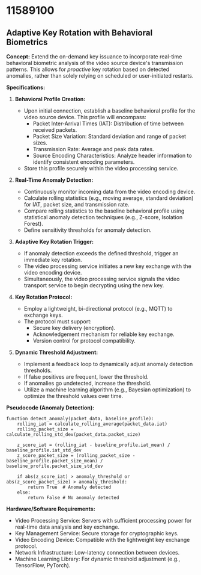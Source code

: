# 11589100

## Adaptive Key Rotation with Behavioral Biometrics

**Concept:** Extend the on-demand key issuance to incorporate real-time behavioral biometric analysis of the video source device's transmission patterns. This allows for *proactive* key rotation based on detected anomalies, rather than solely relying on scheduled or user-initiated restarts. 

**Specifications:**

1.  **Behavioral Profile Creation:**
    *   Upon initial connection, establish a baseline behavioral profile for the video source device. This profile will encompass:
        *   Packet Inter-Arrival Times (IAT): Distribution of time between received packets.
        *   Packet Size Variation: Standard deviation and range of packet sizes.
        *   Transmission Rate: Average and peak data rates.
        *   Source Encoding Characteristics: Analyze header information to identify consistent encoding parameters.
    *   Store this profile securely within the video processing service.

2.  **Real-Time Anomaly Detection:**
    *   Continuously monitor incoming data from the video encoding device.
    *   Calculate rolling statistics (e.g., moving average, standard deviation) for IAT, packet size, and transmission rate.
    *   Compare rolling statistics to the baseline behavioral profile using statistical anomaly detection techniques (e.g., Z-score, Isolation Forest).
    *   Define sensitivity thresholds for anomaly detection.

3.  **Adaptive Key Rotation Trigger:**
    *   If anomaly detection exceeds the defined threshold, trigger an immediate key rotation.
    *   The video processing service initiates a new key exchange with the video encoding device.
    *   Simultaneously, the video processing service signals the video transport service to begin decrypting using the new key.

4.  **Key Rotation Protocol:**
    *   Employ a lightweight, bi-directional protocol (e.g., MQTT) to exchange keys.
    *   The protocol must support:
        *   Secure key delivery (encryption).
        *   Acknowledgement mechanism for reliable key exchange.
        *   Version control for protocol compatibility.

5.  **Dynamic Threshold Adjustment:**
    *   Implement a feedback loop to dynamically adjust anomaly detection thresholds.
    *   If false positives are frequent, lower the threshold.
    *   If anomalies go undetected, increase the threshold.
    *   Utilize a machine learning algorithm (e.g., Bayesian optimization) to optimize the threshold values over time.

**Pseudocode (Anomaly Detection):**

```
function detect_anomaly(packet_data, baseline_profile):
    rolling_iat = calculate_rolling_average(packet_data.iat)
    rolling_packet_size = calculate_rolling_std_dev(packet_data.packet_size)

    z_score_iat = (rolling_iat - baseline_profile.iat_mean) / baseline_profile.iat_std_dev
    z_score_packet_size = (rolling_packet_size - baseline_profile.packet_size_mean) / baseline_profile.packet_size_std_dev

    if abs(z_score_iat) > anomaly_threshold or abs(z_score_packet_size) > anomaly_threshold:
        return True  # Anomaly detected
    else:
        return False # No anomaly detected
```

**Hardware/Software Requirements:**

*   Video Processing Service: Servers with sufficient processing power for real-time data analysis and key exchange.
*   Key Management Service: Secure storage for cryptographic keys.
*   Video Encoding Device: Compatible with the lightweight key exchange protocol.
*   Network Infrastructure: Low-latency connection between devices.
*   Machine Learning Library: For dynamic threshold adjustment (e.g., TensorFlow, PyTorch).
